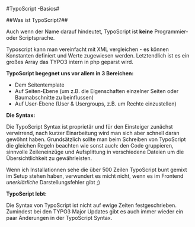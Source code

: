 #TypoScript -Basics#

##Was ist TypoScript?##

Auch wenn der Name darauf hindeutet, TypoScript ist **keine** Programmier- oder Scriptsprache. 
 
Typoscript kann man vereinfacht mit XML vergleichen - es können Konstanten definiert und Werte zugewiesen werden.
Letztendlich ist es ein großes Array das TYPO3 intern in php geparst wird. 

**TypoScript begegnet uns vor allem in 3 Bereichen:**

* Dem Seitentemplate
* Auf Seiten-Ebene (um z.B. die Eigenschaften einzelner Seiten oder Baumabschnitte zu beinflussen) 
* Auf User-Ebene (User & Usergroups, z.B. um Rechte einzustellen)

**Die Syntax:**

Die TypoScript Syntax ist proprietär und für den Einsteiger zunächst verwirrend, nach kurzer Einarbeitung wird man sich aber schnell daran gewöhnt haben. Grundsätzlich sollte man beim Schreiben von TypoScript die gleichen Regeln beachten wie sonst auch: den Code gruppieren, sinnvolle Zeileneinzüge und Aufsplittung in verschiedene Dateien um die Übersichtlichkeit zu gewährleisten.

Wenn ich Installationnen sehe die über 500 Zeilen TypoScript bunt gemixt im Setup stehen haben, verwundert es micht nicht, wenn es im Frontend *unerklärliche* Darstellungsfehler gibt ;)

**TypoScript lebt:**

Die Syntax von TypoScript ist nicht auf ewige Zeiten festgeschrieben. Zumindest bei den TYPO3 Major Updates gibt es auch immer wieder ein paar Änderungen in der TypoScript Syntax. 
